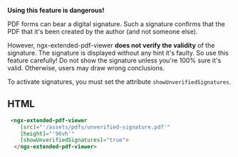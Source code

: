 **Using this feature is dangerous!**

PDF forms can bear a digital signature. Such a signature confirms that the PDF that it's been created by the author (and not someone else).

However, ngx-extended-pdf-viewer **does not verify the validity** of the signature. The signature is displayed without any hint it's faulty. So use this feature carefully! Do not show the signature unless you're 100% sure it's valid. Otherwise, users may draw wrong conclusions.

To activate signatures, you must set the attribute `showUnverifiedSignatures`.

## HTML

```html
 <ngx-extended-pdf-viewer
    [src]="'/assets/pdfs/unverified-signature.pdf'"
    [height]="'90vh'"
    [showUnverifiedSignatures]="true">
  </ngx-extended-pdf-viewer>
```
